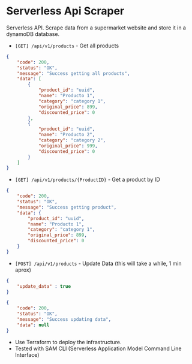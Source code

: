 # Serverless Api Scraper

Serverless API. Scrape data from a supermarket website and store it in a dynamoDB database.

- `[GET] /api/v1/products` - Get all products

```json
{
    "code": 200,
    "status": "OK",
    "message": "Success getting all products",
    "data": [
        {
            "product_id": "uuid",
            "name": "Producto 1",
            "category": "category 1",
            "original_price": 899,
            "discounted_price": 0
        },
        {
            "product_id": "uuid",
            "name": "Producto 2",
            "category": "category 2",
            "original_price": 999,
            "discounted_price": 0
        }
    ]
}
```

- `[GET] /api/v1/products/{ProductID}` - Get a product by ID

```json
{
    "code": 200,
    "status": "OK",
    "message": "Success getting product",
    "data": {
        "product_id": "uuid",
        "name": "Producto 1",
        "category": "category 1",
        "original_price": 899,
        "discounted_price": 0
    }
}
```

- `[POST] /api/v1/products` - Update Data (this will take a while, 1 min aprox)

```json
{
    "update_data" : true
}
```

```json
{
    "code": 200,
    "status": "OK",
    "message": "Success updating data",
    "data": null
}
```

- Use Terraform to deploy the infrastructure.
- Tested with SAM CLI (Serverless Application Model Command Line Interface)